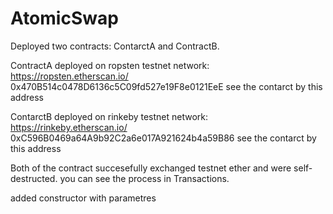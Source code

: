 # AtomicSwap

Deployed two contracts: ContarctA and ContractB.

ContractA deployed on ropsten testnet network:
https://ropsten.etherscan.io/
0x470B514c0478D6136c5C09fd527e19F8e0121EeE
see the contarct by this address

ContarctB deployed on rinkeby testnet network:
https://rinkeby.etherscan.io/
0xC596B0469a64A9b92C2a6e017A921624b4a59B86
see the contarct by this address

Both of the contract succesefully exchanged testnet ether and were self-destructed.
you can see the process in Transactions.

added constructor with parametres